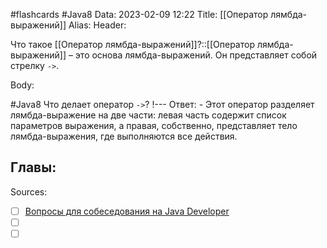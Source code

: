 #flashcards #Java8 
Data: 2023-02-09 12:22
Title: [[Оператор лямбда-выражений]]
Alias:
Header:

Что такое [[Оператор лямбда-выражений]]?::[[Оператор лямбда-выражений]] – это основа лямбда-выражений. Он представляет собой стрелку `->`.
<!--SR:!2023-03-14,3,250-->



Body:



#Java8 
Что делает оператор `->`?
!---
Ответ:
	- Этот оператор разделяет лямбда-выражение на две части: левая часть содержит список параметров выражения, а правая, собственно, представляет тело лямбда-выражения, где выполняются все действия.
<!--SR:!2023-03-11,3,150-->




Главы:
-


Sources:
- [ ] [Вопросы для собеседования на Java Developer](https://github.com/enhorse/java-interview/blob/master/README.md#%D0%9E%D0%9E%D0%9F)
- [ ] []()
- [ ] []()
